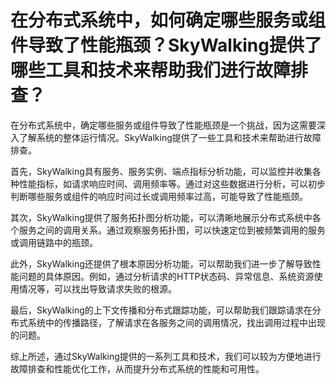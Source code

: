 # 在分布式系统中，如何确定哪些服务或组件导致了性能瓶颈？SkyWalking提供了哪些工具和技术来帮助我们进行故障排查？

在分布式系统中，确定哪些服务或组件导致了性能瓶颈是一个挑战，因为这需要深入了解系统的整体运行情况。SkyWalking提供了一些工具和技术来帮助进行故障排查。

首先，SkyWalking具有服务、服务实例、端点指标分析功能，可以监控并收集各种性能指标，如请求响应时间、调用频率等。通过对这些数据进行分析，可以初步判断哪些服务或组件的响应时间过长或调用频率过高，可能导致了性能瓶颈。

其次，SkyWalking提供了服务拓扑图分析功能，可以清晰地展示分布式系统中各个服务之间的调用关系。通过观察服务拓扑图，可以快速定位到被频繁调用的服务或调用链路中的瓶颈。

此外，SkyWalking还提供了根本原因分析功能，可以帮助我们进一步了解导致性能问题的具体原因。例如，通过分析请求的HTTP状态码、异常信息、系统资源使用情况等，可以找出导致请求失败的根源。

最后，SkyWalking的上下文传播和分布式跟踪功能，可以帮助我们跟踪请求在分布式系统中的传播路径，了解请求在各服务之间的调用情况，找出调用过程中出现的问题。

综上所述，通过SkyWalking提供的一系列工具和技术，我们可以较为方便地进行故障排查和性能优化工作，从而提升分布式系统的性能和可用性。
